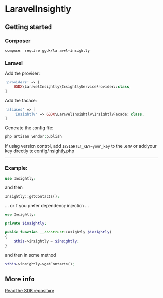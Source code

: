 # LaravelInsightly
## Getting started
### Composer
`composer require ggdx/laravel-insightly`

### Laravel
Add the provider:
```php
'providers' => [
    GGDX\LaravelInsightly\InsightlyServiceProvider::class,
]
```
Add the facade:
```php
'aliases' => [
    'Insightly' => GGDX\LaravelInsightly\InsightlyFacade::class,
]
```
Generate the config file:
```php
php artisan vendor:publish
```
If using version control, add `INSIGHTLY_KEY=your_key` to the .env or add your key directly to config/insightly.php
***

### Example:
```php
use Insightly;
```
and then
```php
Insightly::getContacts();
```

... or if you prefer dependency injection ...

```php
use Insightly;

private $insightly;

public function __construct(Insightly $insightly)
{
    $this->insightly = $insightly;
}
```
and then in some method
```php
$this->insightly->getContacts();
```


## More info
[Read the SDK repository](https://github.com/ggdx/php-insightly)
